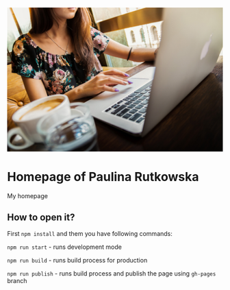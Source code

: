 ![cover](./github/macbook.jpeg)

# Homepage of Paulina Rutkowska

My homepage

## How to open it?

First `npm install` and them you have following commands:

`npm run start` - runs development mode

`npm run build` - runs build process for production

`npm run publish` - runs build process and publish the page using `gh-pages` branch

